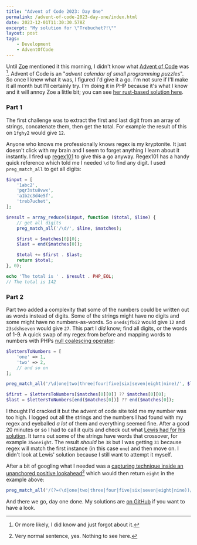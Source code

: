 ```yaml
---
title: "Advent of Code 2023: Day One"
permalink: /advent-of-code-2023-day-one/index.html
date: 2023-12-01T11:30:30.578Z
excerpt: "My solution for \"Trebuchet?!\""
layout: post
tags:
    - Development
    - AdventOfCode
---
```


Until [Zoe](https://zoeaubert.me) mentioned it this morning, I didn't know what [Advent of Code](https://adventofcode.com) was [^1]. Advent of Code is an "_advent calendar of small programming puzzles_". So once I knew what it was, I figured I'd give it a go. I'm not sure if I'll make it all month but I'll certainly try. I'm doing it in PHP because it's what I know and it will annoy Zoe a little bit; you can see [her rust-based solution here](https://zoeaubert.me/blog/advent-of-code-2023-day-01/).

### Part 1

The first challenge was to extract the first and last digit from an array of strings, concatenate them, then get the total. For example the result of this on `1fghy2` would give `12`.

Anyone who knows me professionally knows regex is my kryptonite. It just doesn't click with my brain and I seem to forget anything I learn about it instantly. I fired up [regex101](https://regex101.com/) to give this a go anyway. Regex101 has a handy quick reference which told me I needed `\d` to find any digit. I used `preg_match_all` to get all digits:

```php
$input = [
    '1abc2',
    'pqr3stu8vwx',
    'a1b2c3d4e5f',
    'treb7uchet',
];

$result = array_reduce($input, function ($total, $line) {
    // get all digits
    preg_match_all('/\d/', $line, $matches);

    $first = $matches[0][0];
    $last = end($matches[0]);

    $total += $first . $last;
    return $total;
}, 0);

echo 'The total is ' . $result . PHP_EOL;
// The total is 142
```

### Part 2

Part two added a complexity that some of the numbers could be written out as words instead of digits. Some of the strings might have no digits and some might have no numbers-as-words. So `onedsjfbi2` would give `12` and `23sdshseven` would give `27`. This part I _did_ know; find all digits, or the words of 1-9. A quick swap of my regex from before and mapping words to numbers with PHPs [null coalescing operator](https://www.php.net/manual/en/migration70.new-features.php):

```php
$lettersToNumbers = [
    'one' => 1,
    'two' => 2,
    // and so on
];

preg_match_all('/\d|one|two|three|four|five|six|seven|eight|nine)/', $line, $matches);

$first = $lettersToNumbers[$matches[0][0]] ?? $matches[0][0];
$last = $lettersToNumbers[end($matches[0])] ?? end($matches[0]);
```

I thought I'd cracked it but the advent of code site told me my number was too high. I logged out all the strings and the numbers I had found with my regex and eyeballed _a lot_ of them and everything seemed fine. After a good 20 minutes or so I had to call it quits and check out what [Lewis had for his solution](https://lewisdale.dev/post/advent-of-code-2023-day-one/). It turns out some of the strings have words that crossover, for example `35oneight`. The result _should_ be `38` but I was getting `31` because regex will match the first instance (in this case `one`) and then move on. I didn't look at Lewis' solution because I still want to attempt it myself.

After a bit of googling what I needed was a [capturing technique inside an unanchored positive lookahead](https://stackoverflow.com/questions/35458195/pcre-regular-expression-overlapping-matches)[^2] which would then return `eight` in the example above:

```php
preg_match_all('/(?=(\d|one|two|three|four|five|six|seven|eight|nine))/', $line, $matches);
```

And there we go, day one done. My solutions are [on GitHub](https://github.com/rknightuk/adventofcode/tree/main/2023/01) if you want to have a look.

[^1]: Or more likely, I did know and just forgot about it.
[^2]: Very normal sentence, yes. Nothing to see here.